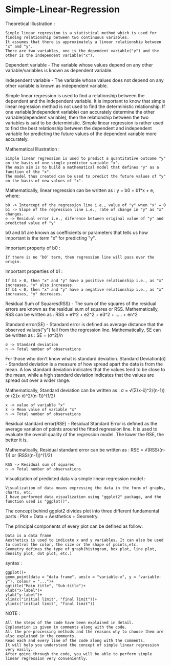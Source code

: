 # Simple-Linear-Regression



Theoretical Illustration  :  

    Simple linear regression is a statistical method which is used for finding relationship between two continuous variables.
    It assumes that there is approximately a linear relationship between "x" and "y".
    There are two variables, one is the dependent variable("y") and the other is the independent variable("x"). 

Dependent variable - The variable whose values depend on any other variable/variables is known as dependent variable.

Independent variable - The variable whose values does not depend on any other variable is known as independent variable.

Simple linear regression is used to find a relationship between the dependent and the independent variable. It is important to know that simple linear regression method is not used to find the deterministic relationship. If one variable(independent variable) can accurately determine the other variable(dependent variable), then the relationship between the two variables is said to be deterministic. Simple linear regression is rather used to find the best relationship between the dependent and independent variable for predicting the future values of the dependent variable more accurately.


Mathematical Illustration  :  

    Simple linear regression is used to predict a quantitative outcome "y" on the basis of one single predictor variable "x".
    The main aim is to build a mathematical model that defines "y" as a function of the "x".
    The model thus created can be used to predict the future values of "y" on the basis of new values of "x".

Mathematically, linear regression can be written as  :  y = b0 + b1*x + e, where:

    b0 -> Intercept of the regression line i.e., value of "y" when "x" = 0
    b1 -> Slope of the regression line i.e., rate of change in "y" as "x" changes.
    e -> Residual error i.e., diference between original value of "y" and predicted value of "y"

b0 and b1 are known as coefficients or parameters that tells us how important is the term "x" for predicting "y".

Important property of b0  :  

    If there is no ‘b0’ term, then regression line will pass over the origin.

Important properties of b1  :  

    If b1 > 0, then "x" and "y" have a positive relationship i.e., as "x" increases, "y" also increases.
    If b1 < 0, then "x" and "y" have a negative relationship i.e., as "x" increases, "y" decreases.


Residual Sum of Squares(RSS) - The sum of the squares of the residual errors are known as the residual sum of squares or RSS.
Mathematically, RSS can be written as  :  RSS = e1^2 + e2^2 + e3^2 + ..... + en^2

Standard error(SE) - Standard error is defined as average distance that the observed values("y") fall from the regression line.
Mathematically, SE can be written  as  :  SE = (σ^2)/n

    σ -> Standard deviation
    n -> Total number of observations

For those who don't know what is standard deviation.
Standard Deviation(σ) - Standard deviation is a measure of how spread apart the data is from the mean. A low standard deviation indicates that the values tend to be close to the mean, while a high standard deviation indicates that the values are spread out over a wider range.

Mathematically, Standard deviation can be written  as  :  σ = √(Σ(x-x̄)^2/(n-1)) or (Σ(x-x̄)^2/(n-1))^(1/2)

    x -> value of variable "x"
    x̄ -> Mean value of variable "x"
    n -> Total number of observations

Residual standard error(RSE) - Residual Standard Error is defined as the average variation of points around the fitted regression line. It is used to evaluate the overall quality of the regression model. The lower the RSE, the better it is.

Mathematically, Residual standard error can be written  as  :  RSE = √(RSS/(n-1)) or (RSS/(n-1))^(1/2)

    RSS -> Residual sum of squares
    n -> Total number of observations


Visualization of predicted data via simple linear regression model  :  

    Visualization of data means expressing the data in the form of graphs, charts, etc.
    I have performed data visualization using "ggplot2" package, and the function used is "ggplot()".

The concept behind ggplot2 divides plot into three different fundamental parts  :  Plot = Data + Aesthetics + Geometry.

The principal components of every plot can be defined as follow:

    Data is a data frame
    Aesthetics is used to indicate x and y variables. It can also be used to control the color, the size or the shape of points,etc.
    Geometry defines the type of graph(histogram, box plot, line plot, density plot, dot plot, etc.)

syntax  :  

    ggplot()+
    geom_point(data = "data frame", aes(x = "variable-x", y = "variable-y"), colour = "...")+
    ggtitle("Main title", "Sub-title")+
    xlab("x-label")+
    ylab("y-label")+
    xlim(c("initial limit", "final limit"))+
    ylim(c("initial limit", "final limit"))


NOTE  :

    All the steps of the code have been explained in detail.
    Explanation is given in comments along with the code.
    All the pre-processing methods and the reasons why to choose them are also explained in the comments.
    Read each and every line of the code along with the comments.
    It will help you understand the concept of simple linear regression very easily.
    After going through the code, you will be able to perform simple linear regression very conveniently.
